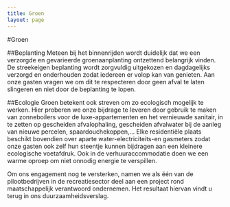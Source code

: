 ```yaml
---
title: Groen
layout: page
---
```


#Groen

##Beplanting
Meteen bij het binnenrijden wordt duidelijk dat we een verzorgde en gevarieerde groenaanplanting ontzettend belangrijk vinden. De streekeigen beplanting wordt zorgvuldig uitgekozen en dagdagelijks verzorgd en onderhouden zodat iedereen er volop kan van genieten.
Aan onze gasten vragen we om dit te respecteren door geen afval te laten slingeren en niet door de beplanting te lopen.

##Ecologie
Groen betekent ook streven om zo ecologisch mogelijk te werken. Hier proberen we onze bijdrage te leveren door gebruik te maken van zonneboilers voor de luxe-appartementen en het vernieuwde sanitair, in te zetten op gescheiden afvalophaling, gescheiden afvalwater bij de aanleg van nieuwe percelen, spaardouchekoppen,... 
Elke residentiële plaats beschikt bovendien over aparte water-electriciteits-en gasmeters zodat onze gasten ook zelf hun steentje kunnen bijdragen aan een kleinere ecologische voetafdruk. Ook in de verhuuraccommodatie doen we een warme oproep om niet onnodig energie te verspillen.

Om ons engagement nog te versterken,  namen we  als één van de pilootbedrijven in de recreatiesector deel aan een project rond maatschappelijk verantwoord ondernemen. Het resultaat hiervan vindt u terug in ons duurzaamheidsverslag. 